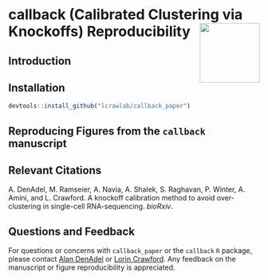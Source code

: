 # callback (Calibrated Clustering via Knockoffs) Reproducibility <img src="man/figures/callback_logo.png" align="right" alt="" width="120"/>


## Introduction


## Installation

```r
devtools::install_github("lcrawlab/callback_paper")
```


## Reproducing Figures from the `callback` manuscript

## Relevant Citations
A. DenAdel, M. Ramseier, A. Navia, A. Shalek, S. Raghavan, P. Winter, A. Amini, and L. Crawford. A knockoff calibration method to avoid over-clustering in single-cell RNA-sequencing. _bioRxiv_.

## Questions and Feedback
For questions or concerns with `callback_paper` or the `callback` `R` package, please contact
[Alan DenAdel](mailto:alan_denadel@brown.edu) or [Lorin Crawford](lcrawford@microsoft.com). Any feedback on the manuscript or figure reproducibility is appreciated.
